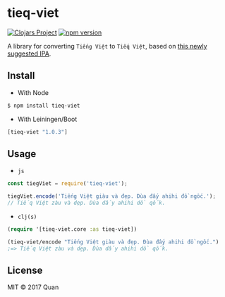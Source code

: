 # tieq-viet
[![Clojars Project](https://img.shields.io/clojars/v/tieq-viet.svg)](https://clojars.org/tieq-viet)
[![npm version](https://badge.fury.io/js/tieq-viet.svg)](https://www.npmjs.com/package/tieq-viet)

A library for converting `Tiếng Việt` to `Tiếq Việt`, based on [this newly suggested IPA](https://thanhnien.vn/giao-duc/khi-tieng-viet-duoc-viet-thanh-tieq-viet-903068.html). 

## Install

+ With Node
```sh
$ npm install tieq-viet
```

+ With Leiningen/Boot
```clj
[tieq-viet "1.0.3"]
```

## Usage

+ `js`
```js
const tiegViet = require('tieq-viet');

tiegViet.encode('Tiếng Việt giàu và đẹp. Đùa đấy ahihi đồ ngốc.');
// Tiếq Việt zàu và dẹp. Dùa dấy ahihi dồ qốk.
```

+ `clj(s)`
```clj
(require '[tieq-viet.core :as tieq-viet])

(tieq-viet/encode "Tiếng Việt giàu và đẹp. Đùa đấy ahihi đồ ngốc.")
;=> Tiếq Việt zàu và dẹp. Dùa dấy ahihi dồ qốk.
```

## License

MIT © 2017 Quan
